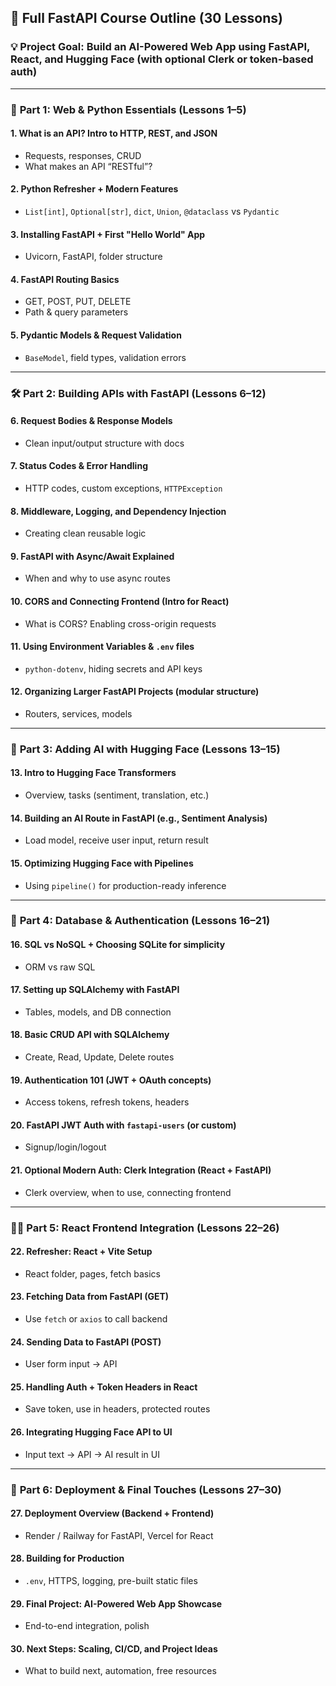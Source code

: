 ## 🚀 Full FastAPI Course Outline (30 Lessons)

### 💡 Project Goal: Build an AI-Powered Web App using FastAPI, React, and Hugging Face (with optional Clerk or token-based auth)

---

### 🧱 **Part 1: Web & Python Essentials (Lessons 1–5)**

#### 1. What is an API? Intro to HTTP, REST, and JSON

* Requests, responses, CRUD
* What makes an API “RESTful”?

#### 2. Python Refresher + Modern Features

* `List[int]`, `Optional[str]`, `dict`, `Union`, `@dataclass` vs `Pydantic`

#### 3. Installing FastAPI + First "Hello World" App

* Uvicorn, FastAPI, folder structure

#### 4. FastAPI Routing Basics

* GET, POST, PUT, DELETE
* Path & query parameters

#### 5. Pydantic Models & Request Validation

* `BaseModel`, field types, validation errors

---

### 🛠 **Part 2: Building APIs with FastAPI (Lessons 6–12)**

#### 6. Request Bodies & Response Models

* Clean input/output structure with docs

#### 7. Status Codes & Error Handling

* HTTP codes, custom exceptions, `HTTPException`

#### 8. Middleware, Logging, and Dependency Injection

* Creating clean reusable logic

#### 9. FastAPI with Async/Await Explained

* When and why to use async routes

#### 10. CORS and Connecting Frontend (Intro for React)

* What is CORS? Enabling cross-origin requests

#### 11. Using Environment Variables & `.env` files

* `python-dotenv`, hiding secrets and API keys

#### 12. Organizing Larger FastAPI Projects (modular structure)

* Routers, services, models

---

### 🧠 **Part 3: Adding AI with Hugging Face (Lessons 13–15)**

#### 13. Intro to Hugging Face Transformers

* Overview, tasks (sentiment, translation, etc.)

#### 14. Building an AI Route in FastAPI (e.g., Sentiment Analysis)

* Load model, receive user input, return result

#### 15. Optimizing Hugging Face with Pipelines

* Using `pipeline()` for production-ready inference

---

### 🧬 **Part 4: Database & Authentication (Lessons 16–21)**

#### 16. SQL vs NoSQL + Choosing SQLite for simplicity

* ORM vs raw SQL

#### 17. Setting up SQLAlchemy with FastAPI

* Tables, models, and DB connection

#### 18. Basic CRUD API with SQLAlchemy

* Create, Read, Update, Delete routes

#### 19. Authentication 101 (JWT + OAuth concepts)

* Access tokens, refresh tokens, headers

#### 20. FastAPI JWT Auth with `fastapi-users` (or custom)

* Signup/login/logout

#### 21. Optional Modern Auth: Clerk Integration (React + FastAPI)

* Clerk overview, when to use, connecting frontend

---

### 🧑‍💻 **Part 5: React Frontend Integration (Lessons 22–26)**

#### 22. Refresher: React + Vite Setup

* React folder, pages, fetch basics

#### 23. Fetching Data from FastAPI (GET)

* Use `fetch` or `axios` to call backend

#### 24. Sending Data to FastAPI (POST)

* User form input → API

#### 25. Handling Auth + Token Headers in React

* Save token, use in headers, protected routes

#### 26. Integrating Hugging Face API to UI

* Input text → API → AI result in UI

---

### 🚀 **Part 6: Deployment & Final Touches (Lessons 27–30)**

#### 27. Deployment Overview (Backend + Frontend)

* Render / Railway for FastAPI, Vercel for React

#### 28. Building for Production

* `.env`, HTTPS, logging, pre-built static files

#### 29. Final Project: AI-Powered Web App Showcase

* End-to-end integration, polish

#### 30. Next Steps: Scaling, CI/CD, and Project Ideas

* What to build next, automation, free resources
